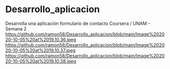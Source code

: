 # Desarrollo_aplicacion
Desarrolla una aplicación formulario de contacto Coursera / UNAM - Semana 2
https://github.com/ramon58/Desarrollo_aplicacion/blob/main/Image%202020-10-05%20at%2019.10.36.jpeg
https://github.com/ramon58/Desarrollo_aplicacion/blob/main/Image%202020-10-05%20at%2019.10.37.jpeg
https://github.com/ramon58/Desarrollo_aplicacion/blob/main/Image%202020-10-05%20at%2019.10.38.jpeg
